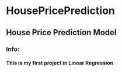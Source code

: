 # HousePricePrediction
## House Price Prediction Model

### Info:
#### This is my first project in Linear Regression

##### <The dataset used in this project is inside resources folder>


